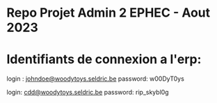 # Repo Projet Admin 2 EPHEC - Aout 2023

# Identifiants de connexion a l'erp:
login : johndoe@woodytoys.seldric.be
password: w00DyT0ys

login: cdd@woodytoys.seldric.be
password: rip_skybl0g